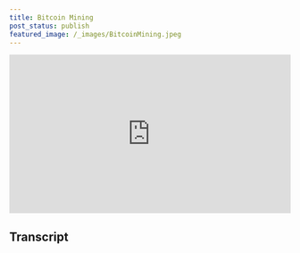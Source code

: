 ```yaml
---
title: Bitcoin Mining
post_status: publish
featured_image: /_images/BitcoinMining.jpeg
---
```


<div style="padding:56.25% 0 0 0;position:relative;"><iframe src="https://player.vimeo.com/video/845870784?badge=0&amp;autopause=0&amp;player_id=0&amp;app_id=58479" frameborder="0" allow="autoplay; fullscreen; picture-in-picture" allowfullscreen style="position:absolute;top:0;left:0;width:100%;height:100%;" title="016 Bitcoin Mining"></iframe></div>

<div style="margin-bottom:30px;"></div>

## Transcript

